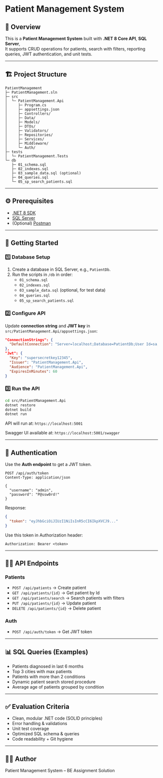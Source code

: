 # Patient Management System

## 📌 Overview
This is a **Patient Management System** built with **.NET 8 Core API**, **SQL Server**,   
It supports CRUD operations for patients, search with filters, reporting queries, JWT authentication, and unit tests.

---

## 🏗️ Project Structure

```
PatientManagement
├─ PatientManagement.sln
├─ src
│  └─ PatientManagement.Api
│     ├─ Program.cs
│     ├─ appsettings.json
│     ├─ Controllers/
│     ├─ Data/
│     ├─ Models/
│     ├─ DTOs/
│     ├─ Validators/
│     ├─ Repositories/
│     ├─ Services/
│     ├─ Middleware/
│     └─ Auth/
├─ tests
│  └─ PatientManagement.Tests
└─ db
   ├─ 01_schema.sql
   ├─ 02_indexes.sql
   ├─ 03_sample_data.sql (optional)
   ├─ 04_queries.sql
   └─ 05_sp_search_patients.sql
```

---

## ⚙️ Prerequisites

- [.NET 8 SDK](https://dotnet.microsoft.com/en-us/download/dotnet/8.0)
- [SQL Server](https://www.microsoft.com/en-in/sql-server/sql-server-downloads)
- (Optional) [Postman](https://www.postman.com/downloads/)

---

## 🚀 Getting Started

### 1️⃣ Database Setup
1. Create a database in SQL Server, e.g., `PatientDb`.
2. Run the scripts in `/db` in order:
   - `01_schema.sql`
   - `02_indexes.sql`
   - `03_sample_data.sql` (optional, for test data)
   - `04_queries.sql`
   - `05_sp_search_patients.sql`

### 2️⃣ Configure API
Update **connection string** and **JWT key** in `src/PatientManagement.Api/appsettings.json`:

```json
"ConnectionStrings": {
  "DefaultConnection": "Server=localhost;Database=PatientDb;User Id=sa;Password=YourPassword;TrustServerCertificate=True;"
},
"Jwt": {
  "Key": "supersecretkey12345",
  "Issuer": "PatientManagement.Api",
  "Audience": "PatientManagement.Api",
  "ExpiresInMinutes": 60
}
```

### 3️⃣ Run the API
```bash
cd src/PatientManagement.Api
dotnet restore
dotnet build
dotnet run
```
API will run at: `https://localhost:5001`

Swagger UI available at: `https://localhost:5001/swagger`

---

## 🔑 Authentication

Use the **Auth endpoint** to get a JWT token.

```http
POST /api/auth/token
Content-Type: application/json

{
  "username": "admin",
  "password": "P@ssw0rd!"
}
```

Response:
```json
{
  "token": "eyJhbGciOiJIUzI1NiIsInR5cCI6IkpXVCJ9..."
}
```

Use this token in Authorization header:
```
Authorization: Bearer <token>
```

---

## 🧑‍⚕️ API Endpoints

### Patients
- `POST /api/patients` → Create patient  
- `GET /api/patients/{id}` → Get patient by Id  
- `GET /api/patients/search` → Search patients with filters  
- `PUT /api/patients/{id}` → Update patient  
- `DELETE /api/patients/{id}` → Delete patient  

### Auth
- `POST /api/auth/token` → Get JWT token  

---

## 📊 SQL Queries (Examples)

- Patients diagnosed in last 6 months  
- Top 3 cities with max patients  
- Patients with more than 2 conditions  
- Dynamic patient search stored procedure  
- Average age of patients grouped by condition  

---

## ✅ Evaluation Criteria

- Clean, modular .NET code (SOLID principles)  
- Error handling & validations  
- Unit test coverage  
- Optimized SQL schema & queries  
- Code readability + Git hygiene  

---

## 👨‍💻 Author

Patient Management System – BE Assignment Solution

